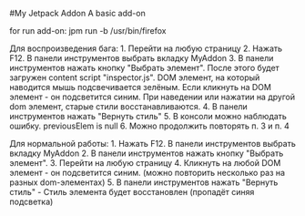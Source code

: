 #My Jetpack Addon
A basic add-on

for run add-on:
    jpm run -b /usr/bin/firefox
    
Для воспроизведения бага:
    1. Перейти на любую страницу
    2. Нажать F12. В панели инструментов выбрать вкладку MyAddon
    3. В панели инструментов нажать кнопку "Выбрать элемент". После этого будет загружен content script "inspector.js". DOM элемент, на который наводится мышь подсвечивается зелёным. Если кликнуть на DOM элемент - он подсветится синим. При наведении или нажатии на другой dom элемент, старые стили восстанавливаются.
    4. В панели инструментов нажать "Вернуть стиль"
    5. В консоли можно наблюдать ошибку. previousElem is null
    6. Можно продолжить повторять п. 3 и п. 4 
    
    
Для нормальной работы:
    1. Нажать F12. В панели инструментов выбрать вкладку MyAddon
    2. В панели инструментов нажать кнопку "Выбрать элемент".
    3. Перейти на любую страницу
    4. Кликнуть на любой DOM элемент - он подсветится синим. (можно повторить несколько раз на разных dom-элементах)
    5. В панели инструментов нажать "Вернуть стиль" - Стиль элемента будет восстановлен (пропадёт синяя подсветка)
